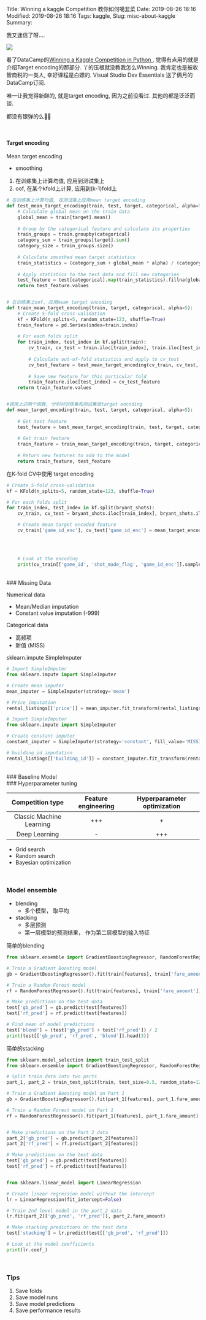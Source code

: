 Title: Winning a kaggle Competition 教你如何噶韭菜
Date: 2019-08-26 18:16
Modified: 2019-08-26 18:16
Tags: kaggle, 
Slug: misc-about-kaggle
Summary: 

我又迷信了呀....

<img src="{static}/images/sticker_newthing.webp" style="max-width: 30%">



看了DataCamp的[Winning a Kaggle Competition in Python ](https://www.datacamp.com/courses/winning-a-kaggle-competition-in-python/continue), 觉得有点用的就是介绍Target encoding的那部分. 丫的压根就没教我怎么Winning.  我肯定也是被收智商税的一类人, 幸好课程是白嫖的. Visual Studio Dev Essentials 送了俩月的DataCamp订阅.



唯一让我觉得新鲜的, 就是target encoding, 因为之前没看过. 其他的都是泛泛而谈.

都没有银弹的么🐱‍🐉


<br>

#### Target encoding

Mean target encoding

- smoothing





1. 在训练集上计算均值, 应用到测试集上
2. oof, 在某个kfold上计算, 应用到(k-1)fold上




```Python
# 在训练集上计算均值, 在测试集上应用mean target encoding
def test_mean_target_encoding(train, test, target, categorical, alpha=5):
    # Calculate global mean on the train data
    global_mean = train[target].mean()
    
    # Group by the categorical feature and calculate its properties
    train_groups = train.groupby(categorical)
    category_sum = train_groups[target].sum()
    category_size = train_groups.size()
    
    # Calculate smoothed mean target statistics
    train_statistics = (category_sum + global_mean * alpha) / (category_size + alpha)
    
    # Apply statistics to the test data and fill new categories
    test_feature = test[categorical].map(train_statistics).fillna(global_mean)
    return test_feature.values


# 在训练集上oof, 应用mean target encoding
def train_mean_target_encoding(train, target, categorical, alpha=5):
    # Create 5-fold cross-validation
    kf = KFold(n_splits=5, random_state=123, shuffle=True)
    train_feature = pd.Series(index=train.index)
    
    # For each folds split
    for train_index, test_index in kf.split(train):
        cv_train, cv_test = train.iloc[train_index], train.iloc[test_index]
      
        # Calculate out-of-fold statistics and apply to cv_test
        cv_test_feature = test_mean_target_encoding(cv_train, cv_test, target, categorical, alpha)
        
        # Save new feature for this particular fold
        train_feature.iloc[test_index] = cv_test_feature       
    return train_feature.values


#调用上述两个函数, 分别对训练集和测试集做target encoding
def mean_target_encoding(train, test, target, categorical, alpha=5):
  
    # Get test feature
    test_feature = test_mean_target_encoding(train, test, target, categorical, alpha)
    
    # Get train feature
    train_feature = train_mean_target_encoding(train, target, categorical, alpha)
    
    # Return new features to add to the model
    return train_feature, test_feature
```

在K-fold CV中使用 target encoding
```Python
# Create 5-fold cross-validation
kf = KFold(n_splits=5, random_state=123, shuffle=True)

# For each folds split
for train_index, test_index in kf.split(bryant_shots):
    cv_train, cv_test = bryant_shots.iloc[train_index], bryant_shots.iloc[test_index]

    # Create mean target encoded feature
    cv_train['game_id_enc'], cv_test['game_id_enc'] = mean_target_encoding(train=cv_train,
                                                                           test=cv_test,
                                                                           target='shot_made_flag',
                                                                           categorical='game_id',
                                                                           alpha=5)
    # Look at the encoding
    print(cv_train[['game_id', 'shot_made_flag', 'game_id_enc']].sample(n=1))
```

<br>
### Missing Data



Numerical data  
- Mean/Median imputation
- Constant value imputation (-999)

Categorical data  
- 高频项   
- 新值 (MISS)


sklearn.impute SimpleImputer
```Python
# Import SimpleImputer
from sklearn.impute import SimpleImputer

# Create mean imputer
mean_imputer = SimpleImputer(strategy='mean')

# Price imputation
rental_listings[['price']] = mean_imputer.fit_transform(rental_listings[['price']])

# Import SimpleImputer
from sklearn.impute import SimpleImputer

# Create constant imputer
constant_imputer = SimpleImputer(strategy='constant', fill_value='MISSING')

# building_id imputation
rental_listings[['building_id']] = constant_imputer.fit_transform(rental_listings[['building_id']])
```

<br>
### Baseline Model



<br>
### Hyperparameter tuning

|     Competition type     | Feature engineering | Hyperparameter  optimization |
| :----------------------: | :-----------------: | :--------------------------: |
| Classic Machine Learning |         +++         |              +               |
|      Deep Learning       |          -          |             +++              |



- Grid search
- Random search
- Bayesian optimization



<br>

### Model ensemble



- blending
  - 多个模型， 取平均
- stacking
  - 多层预测
  - 第一层模型的预测结果， 作为第二层模型的输入特征



简单的blending

```Python
from sklearn.ensemble import GradientBoostingRegressor, RandomForestRegressor

# Train a Gradient Boosting model
gb = GradientBoostingRegressor().fit(train[features], train['fare_amount'])

# Train a Random Forest model
rf = RandomForestRegressor().fit(train[features], train['fare_amount'])

# Make predictions on the test data
test['gb_pred'] = gb.predict(test[features])
test['rf_pred'] = rf.predict(test[features])

# Find mean of model predictions
test['blend'] = (test['gb_pred'] + test['rf_pred']) / 2
print(test[['gb_pred', 'rf_pred', 'blend']].head(3))
```



简单的stacking

```python
from sklearn.model_selection import train_test_split
from sklearn.ensemble import GradientBoostingRegressor, RandomForestRegressor

# Split train data into two parts
part_1, part_2 = train_test_split(train, test_size=0.5, random_state=123)

# Train a Gradient Boosting model on Part 1
gb = GradientBoostingRegressor().fit(part_1[features], part_1.fare_amount)

# Train a Random Forest model on Part 1
rf = RandomForestRegressor().fit(part_1[features], part_1.fare_amount)


# Make predictions on the Part 2 data
part_2['gb_pred'] = gb.predict(part_2[features])
part_2['rf_pred'] = rf.predict(part_2[features])

# Make predictions on the test data
test['gb_pred'] = gb.predict(test[features])
test['rf_pred'] = rf.predict(test[features])


from sklearn.linear_model import LinearRegression

# Create linear regression model without the intercept
lr = LinearRegression(fit_intercept=False)

# Train 2nd level model in the part_2 data
lr.fit(part_2[['gb_pred', 'rf_pred']], part_2.fare_amount)

# Make stacking predictions on the test data
test['stacking'] = lr.predict(test[['gb_pred', 'rf_pred']])

# Look at the model coefficients
print(lr.coef_)
```





<br>

### Tips

1. Save folds
2. Save model runs
3. Save model predictions
4. Save performance results